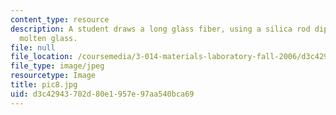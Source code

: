 ```yaml
---
content_type: resource
description: A student draws a long glass fiber, using a silica rod dipped in the
  molten glass.
file: null
file_location: /coursemedia/3-014-materials-laboratory-fall-2006/d3c42943702d80e1957e97aa540bca69_pic8.jpg
file_type: image/jpeg
resourcetype: Image
title: pic8.jpg
uid: d3c42943-702d-80e1-957e-97aa540bca69
---
```

